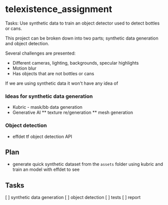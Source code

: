 # telexistence_assignment

Tasks: 
Use synthetic data to train an object detector used to detect bottles or cans.

This project can be broken down into two parts; synthetic data generation and object detection.



Several challenges are presented: 

* Different cameras, lighting, backgrounds, specular highlights
* Motion blur
* Has objects that are not bottles or cans

If we are using synthetic data it won't have any idea of 

### Ideas for synthetic data generation

* Kubric - mask/bb data generation
* Generative AI 
    ** texture re/generation 
    ** mesh generation


### Object detection

* effdet tf object detection API


## Plan 

* generate quick synthetic dataset from the `assets` folder using kubric and train an model with effdet to see


## Tasks

[ ] synthetic data generation
[ ] object detection
[ ] tests 
[ ] report